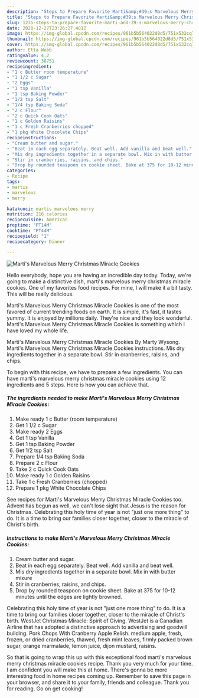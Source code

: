 ```yaml
---
description: "Steps to Prepare Favorite Marti&amp;#39;s Marvelous Merry Christmas Miracle Cookies"
title: "Steps to Prepare Favorite Marti&amp;#39;s Marvelous Merry Christmas Miracle Cookies"
slug: 1235-steps-to-prepare-favorite-marti-and-39-s-marvelous-merry-christmas-miracle-cookies
date: 2020-12-27T23:26:27.481Z
image: https://img-global.cpcdn.com/recipes/961b5b564022d8d5/751x532cq70/martis-marvelous-merry-christmas-miracle-cookies-recipe-main-photo.jpg
thumbnail: https://img-global.cpcdn.com/recipes/961b5b564022d8d5/751x532cq70/martis-marvelous-merry-christmas-miracle-cookies-recipe-main-photo.jpg
cover: https://img-global.cpcdn.com/recipes/961b5b564022d8d5/751x532cq70/martis-marvelous-merry-christmas-miracle-cookies-recipe-main-photo.jpg
author: Etta Webb
ratingvalue: 4.2
reviewcount: 36751
recipeingredient:
- "1 c Butter room temperature"
- "1 1/2 c Sugar"
- "2 Eggs"
- "1 tsp Vanilla"
- "1 tsp Baking Powder"
- "1/2 tsp Salt"
- "1/4 tsp Baking Soda"
- "2 c Flour"
- "2 c Quick Cook Oats"
- "1 c Golden Raisins"
- "1 c Fresh Cranberries chopped"
- "1 pkg White Chocolate Chips"
recipeinstructions:
- "Cream butter and sugar."
- "Beat in each egg separately. Beat well. Add vanilla and beat well."
- "Mis dry ingredients together in a separate bowl. Mix in with butter mixure"
- "Stir in cranberries, raisins, and chips."
- "Drop by rounded teaspoon on cookie sheet. Bake at 375 for 10-12 minutes until the edges are lightly browned."
categories:
- Recipe
tags:
- martis
- marvelous
- merry

katakunci: martis marvelous merry 
nutrition: 216 calories
recipecuisine: American
preptime: "PT14M"
cooktime: "PT44M"
recipeyield: "1"
recipecategory: Dinner

---
```



![Marti&#39;s Marvelous Merry Christmas Miracle Cookies](https://img-global.cpcdn.com/recipes/961b5b564022d8d5/751x532cq70/martis-marvelous-merry-christmas-miracle-cookies-recipe-main-photo.jpg)

Hello everybody, hope you are having an incredible day today. Today, we're going to make a distinctive dish, marti&#39;s marvelous merry christmas miracle cookies. One of my favorites food recipes. For mine, I will make it a bit tasty. This will be really delicious.

Marti&#39;s Marvelous Merry Christmas Miracle Cookies is one of the most favored of current trending foods on earth. It is simple, it's fast, it tastes yummy. It is enjoyed by millions daily. They're nice and they look wonderful. Marti&#39;s Marvelous Merry Christmas Miracle Cookies is something which I have loved my whole life.

Marti&#39;s Marvelous Merry Christmas Miracle Cookies By Marty Wysong. Marti&#39;s Marvelous Merry Christmas Miracle Cookies instructions. Mis dry ingredients together in a separate bowl. Stir in cranberries, raisins, and chips.


To begin with this recipe, we have to prepare a few ingredients. You can have marti&#39;s marvelous merry christmas miracle cookies using 12 ingredients and 5 steps. Here is how you can achieve that.

<!--inarticleads1-->

##### The ingredients needed to make Marti&#39;s Marvelous Merry Christmas Miracle Cookies:

1. Make ready 1 c Butter (room temperature)
1. Get 1 1/2 c Sugar
1. Make ready 2 Eggs
1. Get 1 tsp Vanilla
1. Get 1 tsp Baking Powder
1. Get 1/2 tsp Salt
1. Prepare 1/4 tsp Baking Soda
1. Prepare 2 c Flour
1. Take 2 c Quick Cook Oats
1. Make ready 1 c Golden Raisins
1. Take 1 c Fresh Cranberries (chopped)
1. Prepare 1 pkg White Chocolate Chips


See recipes for Marti&#39;s Marvelous Merry Christmas Miracle Cookies too. Advent has begun as well, we can&#39;t lose sight that Jesus is the reason for Christmas. Celebrating this holy time of year is not &#34;just one more thing&#34; to do. It is a time to bring our families closer together, closer to the miracle of Christ&#39;s birth. 

<!--inarticleads2-->

##### Instructions to make Marti&#39;s Marvelous Merry Christmas Miracle Cookies:

1. Cream butter and sugar.
1. Beat in each egg separately. Beat well. Add vanilla and beat well.
1. Mis dry ingredients together in a separate bowl. Mix in with butter mixure
1. Stir in cranberries, raisins, and chips.
1. Drop by rounded teaspoon on cookie sheet. Bake at 375 for 10-12 minutes until the edges are lightly browned.


Celebrating this holy time of year is not &#34;just one more thing&#34; to do. It is a time to bring our families closer together, closer to the miracle of Christ&#39;s birth. WestJet Christmas Miracle: Spirit of Giving. WestJet is a Canadian Airline that has adopted a distinctive approach to advertising and goodwill building. Pork Chops With Cranberry Apple Relish. medium apple, fresh, frozen, or dried cranberries, thawed, fresh mint leaves, firmly packed brown sugar, orange marmalade, lemon juice, dijon mustard, raisins. 

So that is going to wrap this up with this exceptional food marti&#39;s marvelous merry christmas miracle cookies recipe. Thank you very much for your time. I am confident you will make this at home. There's gonna be more interesting food in home recipes coming up. Remember to save this page in your browser, and share it to your family, friends and colleague. Thank you for reading. Go on get cooking!
